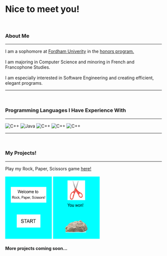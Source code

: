 <html>
<head>
  <h1>Nice to meet you!</h1>
</head>
<body>
  <br>
  <h3>About Me</h3>
  <hr>
  <p>I am a sophomore at <a href="https://www.fordham.edu/">Fordham Univerity</a> in the <a href="https://www.fordham.edu/fordham-college-at-lincoln-center/honors-programs-societies-and-awards/honors-program/">honors program.</a>
  <br>
  <br>
  I am majoring in Computer Science and minoring in French and Francophone Studies.
  <br>
  <br>
  I am especially interested in Software Engineering and creating efficient, elegant programs.</p>
  <hr>
  <br>
  <h3>Programming Languages I Have Experience With</h3>
  <hr>
  <img src="https://upload.wikimedia.org/wikipedia/commons/thumb/1/18/ISO_C%2B%2B_Logo.svg/1822px-ISO_C%2B%2B_Logo.svg.png" alt="C++" height="40" width="40">
  <img src="https://th.bing.com/th/id/OIP.UueijkkaHi5n3X43nPSPIgHaHa?pid=ImgDet&rs=1" alt="Java" height="50" width="50">
  <img src="https://logos-download.com/wp-content/uploads/2019/01/JavaScript_Logo.png" alt="C++" height="40" width="40">
  <img src="https://www.clipartkey.com/mpngs/m/210-2104705_html-logo-png-transparent-background.png" alt="C++" height="40" width="40">
  <img src="https://www.kindpng.com/picc/m/17-179376_swift-programming-language-logo-hd-png-download.png" alt="C++" height="40" width="40">
  <hr>
  <br>
  <h3>My Projects!</h3>
  <hr>
  <p>Play my Rock, Paper, Scissors game <a href="https://codehs.com/sandbox/taylormichele/rock-paper-scissors/run">here!</a>
  <br>
  <br>
  <img src="https://github.com/taylor-clark6/All-About-Me/blob/main/RPS1.png?raw=true" alt="Rock, Paper, Scissors Start Page" width="150" height="200">
  <img src="https://github.com/taylor-clark6/All-About-Me/blob/main/RPS2.png?raw=true" alt="Rock, Paper, Scissors Gameplay" width="150" height="200">
  <br>
  <h4>More projects coming soon...</h4>
  </p>
</body>
</html>
